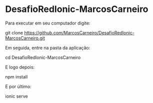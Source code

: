 # DesafioRedIonic-MarcosCarneiro

Para executar em seu computador digite:

git clone https://github.com/MarcosCarneiro/DesafioRedIonic-MarcosCarneiro.git

Em seguida, entre na pasta da aplicação:

cd DesafioRedIonic-MarcosCarneiro

E logo depois:

npm install

E por último:

ionic serve
